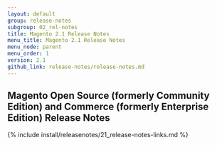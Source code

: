 ```yaml
---
layout: default
group: release-notes
subgroup: 02_rel-notes
title: Magento 2.1 Release Notes 
menu_title: Magento 2.1 Release Notes 
menu_node: parent
menu_order: 1
version: 2.1
github_link: release-notes/release-notes.md
---
```


## Magento Open Source (formerly Community Edition) and Commerce (formerly Enterprise Edition) Release Notes

{% include install/releasenotes/21_release-notes-links.md %}

